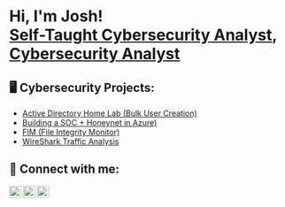 <h1>Hi, I'm Josh! <br/><a href="https://github.com/joshmadakor1">Self-Taught Cybersecurity Analyst</a>, <a href="https://www.linkedin.com/in/joshmadakor/">Cybersecurity Analyst</a>
<h2>🖥️ Cybersecurity Projects:</h2>

- [Active Directory Home Lab (Bulk User Creation)](https://github.com/kylenberube/LABURL)
- [Building a SOC + Honeynet in Azure)](https://github.com/kylenberube/LABURL)
- [FIM (File Integrity Monitor)](https://github.com/jkylenberube/LABURL)
- [WireShark Traffic Analysis](https://github.com/kylenberube/LABURL)


<h2> 🤳 Connect with me:</h2>

[<img align="left" alt="KyleBerube | YouTube" width="22px" src="https://cdn.jsdelivr.net/npm/simple-icons@v3/icons/youtube.svg" />][youtube]
[<img align="left" alt="KyleBerube | Twitter" width="22px" src="https://cdn.jsdelivr.net/npm/simple-icons@v3/icons/twitter.svg" />][twitter]
[<img align="left" alt="KyleBerube | LinkedIn" width="22px" src="https://cdn.jsdelivr.net/npm/simple-icons@v3/icons/linkedin.svg" />][linkedin]

[twitter]: https://twitter.com/KyleBerube
[youtube]: https://www.youtube.com/c/KyleBerube
[linkedin]: https://linkedin.com/in/KyleBerube

